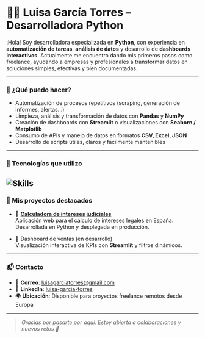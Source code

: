 # 👩‍💻 Luisa García Torres – Desarrolladora Python

¡Hola!
Soy desarrolladora especializada en **Python**, con experiencia en **automatización de tareas**, **análisis de datos** y desarrollo de **dashboards interactivos**. Actualmente me encuentro dando mis primeros pasos como freelance, ayudando a empresas y profesionales a transformar datos en soluciones simples, efectivas y bien documentadas.

---

### 🚀 ¿Qué puedo hacer?
- Automatización de procesos repetitivos (scraping, generación de informes, alertas…)
- Limpieza, análisis y transformación de datos con **Pandas** y **NumPy**
- Creación de dashboards con **Streamlit** o visualizaciones con **Seaborn / Matplotlib**
- Consumo de APIs y manejo de datos en formatos **CSV, Excel, JSON**
- Desarrollo de scripts útiles, claros y fácilmente mantenibles

---

### 🧰 Tecnologías que utilizo
![Skills](https://go-skill-icons.vercel.app/api/icons?i=python,pandas,numpy,seaborn,matplotlib,scikitlearn,tensorflow,jupyter,streamlit,r,vscode,sqlite,github,notion&theme=light&perline=14&titles=true)
---

### 📂 Mis proyectos destacados
- 🔹 [**Calculadora de intereses judiciales**](https://interesesjudiciales.es)  
  Aplicación web para el cálculo de intereses legales en España. Desarrollada en Python y desplegada en producción.

- 🔹 Dashboard de ventas (en desarrollo)  
  Visualización interactiva de KPIs con **Streamlit** y filtros dinámicos.

---

### 📬 Contacto

- 📧 **Correo**: [luisagarciatorres@gmail.com](mailto:luisagarciatorres@gmail.com)  
- 💼 **LinkedIn**: [luisa-garcia-torres](https://www.linkedin.com/in/luisa-garcia-torres)  
- 🌍 **Ubicación**: Disponible para proyectos freelance remotos desde Europa

---

> _Gracias por pasarte por aquí. Estoy abierta a colaboraciones y nuevos retos 🤗_

